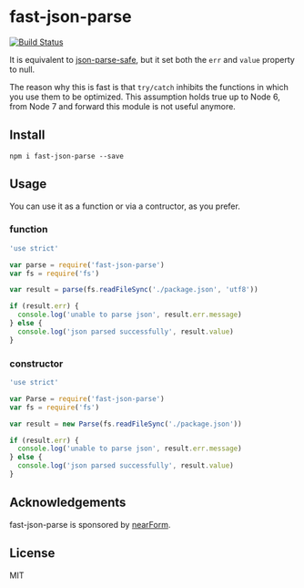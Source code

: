# fast-json-parse

[![Build Status](https://travis-ci.org/mcollina/fast-json-parse.svg)](https://travis-ci.org/mcollina/fast-json-parse)

It is equivalent to [json-parse-safe](http://npm.im/json-parse-safe),
but it set both the `err` and `value` property to null.

The reason why this is fast is that `try/catch` inhibits the functions
in which you use them to be optimized. This assumption holds true up to
Node 6, from Node 7 and forward this module is not useful anymore.

## Install

```
npm i fast-json-parse --save
```

## Usage

You can use it as a function or via a contructor, as you prefer.

### function

```js
'use strict'

var parse = require('fast-json-parse')
var fs = require('fs')

var result = parse(fs.readFileSync('./package.json', 'utf8'))

if (result.err) {
  console.log('unable to parse json', result.err.message)
} else {
  console.log('json parsed successfully', result.value)
}
```

### constructor

```js
'use strict'

var Parse = require('fast-json-parse')
var fs = require('fs')

var result = new Parse(fs.readFileSync('./package.json'))

if (result.err) {
  console.log('unable to parse json', result.err.message)
} else {
  console.log('json parsed successfully', result.value)
}
```

## Acknowledgements

fast-json-parse is sponsored by [nearForm](http://nearform.com).

## License

MIT
